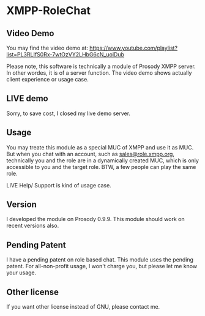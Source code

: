 # XMPP-RoleChat

## Video Demo

You may find the video demo at:
https://www.youtube.com/playlist?list=PL3RLIfS0Rx-7wtOzVY2LHbG6cN_uolDub

Please note, this software is technically a module of Prosody XMPP server. In other wordes, it is of a server function. The video demo shows actually client experience or usage case.

## LIVE demo
Sorry, to save cost, I closed my live demo server.

## Usage
You may treate this module as a special MUC of XMPP and use it as MUC. But when you chat with an account, such as sales@role.xmpp.org, technically you and the role are in a dynamically created MUC, which is only accessible to you and the target role. BTW, a few people can play the same role.

LIVE Help/ Support is kind of usage case.


## Version
I developed the module on Prosody 0.9.9. This module should work on recent versions also.

## Pending Patent
I have a pending patent on role based chat. This module uses the pending patent.
For all-non-profit usage, I won't charge you, but please let me know your usage.

## Other license
If you want other license instead of GNU, please contact me.
